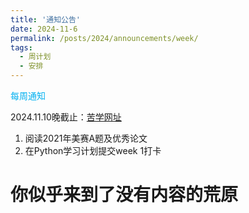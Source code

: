```yaml
---
title: '通知公告'
date: 2024-11-6
permalink: /posts/2024/announcements/week/
tags:
  - 周计划
  - 安排
---
```


<font color="#00b0f0">每周通知</font>

2024.11.10晚截止：[苦学网址](https://cicfish.github.io//posts/2024/11/blog-post-6/)
1. 阅读2021年美赛A题及优秀论文
2. 在Python学习计划提交week 1打卡

你似乎来到了没有内容的荒原
======
